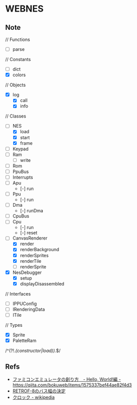 # WEBNES

## Note

// Functions
- [ ] parse

// Constants
- [ ] dict
- [x] colors

// Objects
- [x] log
  - [x] call
  - [x] info

// Classes
- [ ] NES
  - [x] load
  - [x] start
  - [x] frame
- [ ] Keypad
- [ ] Ram
  - [ ] write
- [ ] Rom
- [ ] PpuBus
- [ ] Interrupts
- [ ] Apu
  - [-] run
- [ ] Ppu
  - [-] run
- [ ] Dma
  - [-] runDma
- [ ] CpuBus
- [ ] Cpu
  - [-] run
  - [-] reset
- [ ] CanvasRenderer
  - [x] render
  - [x] renderBackground
  - [x] renderSprites
  - [x] renderTile
  - [ ] renderSprite
- [x] NesDebugger
  - [x] setup
  - [x] displayDisassembled

// Interfaces
- [ ] IPPUConfig
- [ ] IRenderingData
- [ ] ITile

// Types
- [x] Sprite
- [x] PaletteRam

/^(?!.*(constructor|load)).*$/

## Refs

- [ファミコンエミュレータの創り方　- Hello, World!編 -](https://qiita.com/bokuweb/items/1575337bef44ae82f4d3) https://qiita.com/bokuweb/items/1575337bef44ae82f4d3
- [RETROF-8のバス幅の決定](http://diode.matrix.jp/R8/DESIGN/RETROF_03_04.htm)
- [クロック - wikipedia](https://ja.wikipedia.org/wiki/%E3%82%AF%E3%83%AD%E3%83%83%E3%82%AF)

